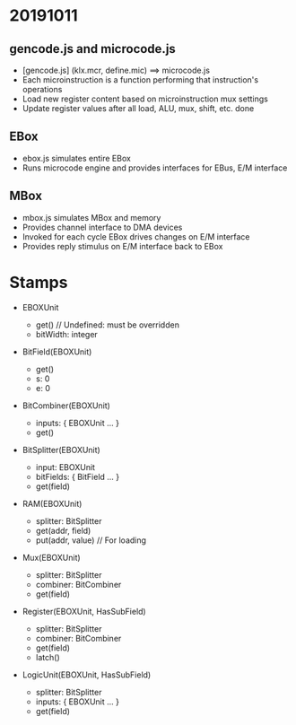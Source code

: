 # 20191011
## gencode.js and microcode.js
* [gencode.js] (klx.mcr, define.mic) ==> microcode.js
* Each microinstruction is a function performing that instruction's operations
* Load new register content based on microinstruction mux settings
* Update register values after all load, ALU, mux, shift, etc. done

## EBox
* ebox.js simulates entire EBox
* Runs microcode engine and provides interfaces for EBus, E/M interface

## MBox
* mbox.js simulates MBox and memory
* Provides channel interface to DMA devices
* Invoked for each cycle EBox drives changes on E/M interface
* Provides reply stimulus on E/M interface back to EBox


# Stamps

* EBOXUnit
  * get() // Undefined: must be overridden
  * bitWidth: integer

* BitField(EBOXUnit)
  * get()
  * s: 0
  * e: 0

* BitCombiner(EBOXUnit)
  * inputs: { EBOXUnit ... }
  * get()

* BitSplitter(EBOXUnit)
  * input: EBOXUnit
  * bitFields: { BitField ... }
  * get(field)

* RAM(EBOXUnit)
  * splitter: BitSplitter
  * get(addr, field)
  * put(addr, value) // For loading

* Mux(EBOXUnit)
  * splitter: BitSplitter
  * combiner: BitCombiner
  * get(field)

* Register(EBOXUnit, HasSubField)
  * splitter: BitSplitter
  * combiner: BitCombiner
  * get(field)
  * latch()

* LogicUnit(EBOXUnit, HasSubField)
  * splitter: BitSplitter
  * inputs: { EBOXUnit ... }
  * get(field)
